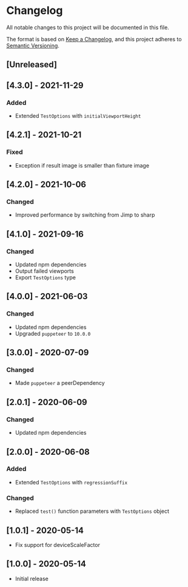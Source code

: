 # Changelog

All notable changes to this project will be documented in this file.

The format is based on [Keep a Changelog](https://keepachangelog.com/en/1.0.0/), and this project adheres to [Semantic Versioning](https://semver.org/spec/v2.0.0.html).

## [Unreleased]

## [4.3.0] - 2021-11-29

### Added

- Extended `TestOptions` with `initialViewportHeight`

## [4.2.1] - 2021-10-21

### Fixed

- Exception if result image is smaller than fixture image

## [4.2.0] - 2021-10-06

### Changed

- Improved performance by switching from Jimp to sharp

## [4.1.0] - 2021-09-16

### Changed

- Updated npm dependencies
- Output failed viewports
- Export `TestOptions` type

## [4.0.0] - 2021-06-03

### Changed

- Updated npm dependencies
- Upgraded `puppeteer` to `10.0.0`

## [3.0.0] - 2020-07-09

### Changed

- Made `puppeteer` a peerDependency

## [2.0.1] - 2020-06-09

### Changed

- Updated npm dependencies

## [2.0.0] - 2020-06-08

### Added

- Extended `TestOptions` with `regressionSuffix`

### Changed

- Replaced `test()` function parameters with `TestOptions` object

## [1.0.1] - 2020-05-14

- Fix support for deviceScaleFactor

## [1.0.0] - 2020-05-14

- Initial release
